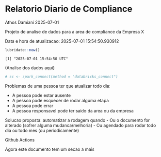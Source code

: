 # Relatorio Diario de Compliance
Athos Damiani
2025-07-01

Projeto de analise de dados para a area de compliance da Empresa X

Data e hora de atualizacao: 2025-07-01 15:54:50.930912

``` r
lubridate::now()
```

    [1] "2025-07-01 15:54:50 UTC"

(Analise dos dados aqui)

``` r
# sc <- spark_connect(method = "databricks_connect")
```

Problemas de uma pessoa ter que atualizar todo dia:

-   A pessoa pode estar ausente
-   A pessoa pode esquecer de rodar alguma etapa
-   A pessoa pode errar
-   A pessoa responsavel pode ter saido da area ou da empresa

Solucao proposta: automatizar a rodagem quando - Ou o documento for
alterado (sofrer alguma mudanca/melhoria) - Ou agendado para rodar todo
dia ou todo mes (ou periodicamente)

Github Actions

Agora este documento tem um secao a mais
